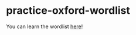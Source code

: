 # practice-oxford-wordlist

You can learn the wordlist [here](https://tomatod.github.io/practice-oxford-wordlist/)!
